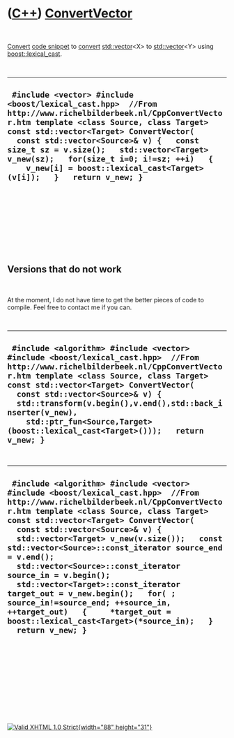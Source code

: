 



 

 

 

 

 

([C++](Cpp.htm)) [ConvertVector](CppConvertVector.htm)
======================================================

 

[Convert](CppConvert.htm) [code snippet](CppCodeSnippets.htm) to
[convert](CppConvert.htm) [std::vector](CppVector.htm)&lt;X&gt; to
[std::vector](CppVector.htm)&lt;Y&gt; using
[boost::lexical\_cast](CppLexical_cast.htm).

 

  --------------------------------------------------------------------------------------------------------------------------------------------------------------------------------------------------------------------------------------------------------------------------------------------------------------------------------------------------------------------------------------------------------------
  ` #include <vector> #include <boost/lexical_cast.hpp>  //From http://www.richelbilderbeek.nl/CppConvertVector.htm template <class Source, class Target> const std::vector<Target> ConvertVector(   const std::vector<Source>& v) {   const size_t sz = v.size();   std::vector<Target> v_new(sz);   for(size_t i=0; i!=sz; ++i)   {     v_new[i] = boost::lexical_cast<Target>(v[i]);   }   return v_new; }`
  --------------------------------------------------------------------------------------------------------------------------------------------------------------------------------------------------------------------------------------------------------------------------------------------------------------------------------------------------------------------------------------------------------------

 

 

 

 

 

Versions that do not work
-------------------------

 

At the moment, I do not have time to get the better pieces of code to
compile. Feel free to contact me if you can.

 

  -----------------------------------------------------------------------------------------------------------------------------------------------------------------------------------------------------------------------------------------------------------------------------------------------------------------------------------------------------------------------------------------------------------
  ` #include <algorithm> #include <vector> #include <boost/lexical_cast.hpp>  //From http://www.richelbilderbeek.nl/CppConvertVector.htm template <class Source, class Target> const std::vector<Target> ConvertVector(   const std::vector<Source>& v) {   std::transform(v.begin(),v.end(),std::back_inserter(v_new),     std::ptr_fun<Source,Target>(boost::lexical_cast<Target>()));   return v_new; }`
  -----------------------------------------------------------------------------------------------------------------------------------------------------------------------------------------------------------------------------------------------------------------------------------------------------------------------------------------------------------------------------------------------------------

 

  --------------------------------------------------------------------------------------------------------------------------------------------------------------------------------------------------------------------------------------------------------------------------------------------------------------------------------------------------------------------------------------------------------------------------------------------------------------------------------------------------------------------------------------------------------------------------------------------------------------------------------------------------
  ` #include <algorithm> #include <vector> #include <boost/lexical_cast.hpp>  //From http://www.richelbilderbeek.nl/CppConvertVector.htm template <class Source, class Target> const std::vector<Target> ConvertVector(   const std::vector<Source>& v) {   std::vector<Target> v_new(v.size());   const std::vector<Source>::const_iterator source_end = v.end();   std::vector<Source>::const_iterator source_in = v.begin();   std::vector<Target>::const_iterator target_out = v_new.begin();   for( ; source_in!=source_end; ++source_in, ++target_out)   {     *target_out = boost::lexical_cast<Target>(*source_in);   }   return v_new; }`
  --------------------------------------------------------------------------------------------------------------------------------------------------------------------------------------------------------------------------------------------------------------------------------------------------------------------------------------------------------------------------------------------------------------------------------------------------------------------------------------------------------------------------------------------------------------------------------------------------------------------------------------------------

 

 

 

 

 





 

[![Valid XHTML 1.0 Strict](valid-xhtml10.png){width="88"
height="31"}](http://validator.w3.org/check?uri=referer)
